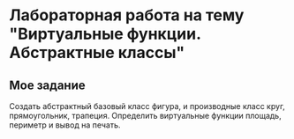 # Лабораторная работа на тему "Виртуальные функции. Абстрактные классы"
## Мое задание
Создать абстрактный базовый класс  фигура, и производные класс  круг, прямоугольник, трапеция. Определить виртуальные функции площадь, периметр и вывод на печать. 




